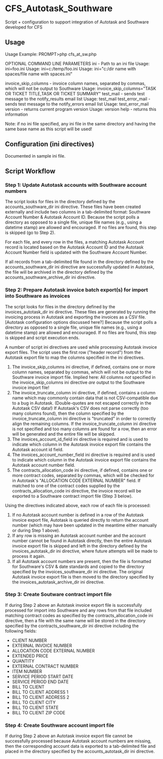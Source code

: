 CFS_Autotask_Southware
======================

Script + configuration to support integration of Autotask and Southware developed for CFS

Usage
-----

Usage Example:
    PROMPT>php cfs_at_sw.php

OPTIONAL COMMAND LINE PARAMETERS
ini - Path to an ini file
    Usage: ini=foo.ini
    Usage: ini=c:/temp/foo.ini
    Usage: ini="c:/dir name with spaces/file name with spaces.ini"

invoice_skip_columns - invoice column names, separated by commas, 
    which will not be output to Southware
    Usage: invoice_skip_columns="TASK OR TICKET TITLE,TASK OR TICKET SUMMARY"
test_mail - sends test message to the notify_results email list
    Usage: test_mail
test_error_mail - sends test message to the notify_errors email list
    Usage: test_error_mail
version - returns current program version
    Usage: version
help - returns this information

Note: if no ini file specified, any ini file in the same directory and having the same base name as this script will be used!

Configuration (ini directives)
------------------------------

Documented in sample ini file.

Script Workflow
---------------

### Step 1: Update Autotask accounts with Southware account numbers ###

The script looks for files in the directory defined by the accounts_southware_dir ini directive. These files have been created externally and include two columns in a tab-delimited format: Southware Account Number & Autotask Account ID. Because the script polls a directory as opposed to a single file, unique file names (e.g., using a datetime stamp) are allowed and encouraged. If no files are found, this step is skipped (go to Step 2).

For each file, and every row in the files, a matching Autotask Account record is located based on the Autotask Account ID and the Autotask Account Number field is updated with the Southware Account Number.

If all records from a tab-delimited file found in the directory defined by the accounts_southware_dir ini directive are successfully updated in Autotask, the file will be archived in the directory defined by the accounts_southware_archive_dir ini directive.

### Step 2: Prepare Autotask invoice batch export(s) for import into Southware as invoices ###

The script looks for files in the directory defined by the invoices_autotask_dir ini directive. These files are generated by running the invoicing process in Autotask and exporting the invoices as a CSV file. [Autotask configuration options discussed here?] Because the script polls a directory as opposed to a single file, unique file names (e.g., using a datetime stamp) are allowed and encouraged.  If no files are found, this step is skipped and script execution ends.

A number of script ini directives are used while processing Autotask invoice export files. The script uses the first row ("header record") from the Autotask export file to map the columns specified in the ini directives.

1. The invoice_skip_columns ini directive, if defined, contains one or more column names, separated by commas, which will not be output to the Southware invoice import file. Implied here: All columns *not* specified in the invoice_skip_columns ini directive *are* output to the Southware invoice import file!
2. The invoice_truncate_column ini directive, if defined, contains a column name which may commonly contain data that is not CSV-compatible due to a bug in Autotask. (Double-quotes are not escaped correctly in the Autotask CSV data!) If Autotask's CSV does not parse correctly (too many columns found), then the column specified by the invoice_truncate_column ini directive is "truncated" in order to correctly align the remaining columns. If the invoice_truncate_column ini directive is not specified and too many columns are found for a row, then an error will be generated and the entire file will be skipped.
3. The invoices_account_id_field ini directive is required and is used to indicate which column in the Autotask invoice export file contains the Autotask account id field.
4. The invoices_account_number_field ini directive is required and is used to indicate which column in the Autotask invoice export file contains the Autotask account number field.
5. The contracts_allocation_code ini directive, if defined, contains one or more contract codes, separated by commas, which will be checked for in Autotask's "ALLOCATION CODE EXTERNAL NUMBER" field. If matched to one of the contract codes supplied by the contracts_allocation_code ini directive, the invoice record will be exported to a Southware contract import file (Step 3 below).

Using the directives indicated above, each row of each file is processed:

1. If no Autotask account number is defined in a row of the Autotask invoice export file, Autotask is queried directly to return the account number (which may have been updated in the meantime either manually or during Step 1 above).
2. If any row is missing an Autotask account number and the account number cannot be found in Autotask directly, then the entire Autotask invoice export file is skipped and left in the directory defined by the invoices_autotask_dir ini directive, where future attempts will be made to process it again.
3. If all Autotask account numbers are present, then the file is formatted for Southware's CSV & date standards and copied to the directory specified by the invoices_southware_dir ini directive. The original Autotask invoice export file is then moved to the directory specified by the invoices_autotask_archive_dir ini directive.

### Step 3: Create Soutware contract import file ###

If during Step 2 above an Autotask invoice export file is successfully processed for import into Southware and any rows from that file included matching contract codes as specified by the contracts_allocation_code ini directive, then a file with the same name will be stored in the directory specified by the contracts_southware_dir ini directive including the following fields:

- CLIENT NUMBER
- EXTERNAL INVOICE NUMBER
- ALLOCATION CODE EXTERNAL NUMBER
- EXTENDED PRICE
- QUANTITY
- EXTERNAL CONTRACT NUMBER
- ITEM NUMBER
- SERVICE PERIOD START DATE
- SERVICE PERIOD END DATE
- BILL TO CLIENT
- BILL TO CLIENT ADDRESS 1
- BILL TO CLIENT ADDRESS 2
- BILL TO CLIENT CITY
- BILL TO CLIENT STATE
- BILL TO CLIENT ZIP CODE

### Step 4: Create Southware account import file ###

If during Step 2 above an Autotask invoice export file cannot be successfully processed because Autotask account numbers are missing, then the corresponding account data is exported to a tab-delimited file and placed in the directory specified by the accounts_autotask_dir ini directive.
